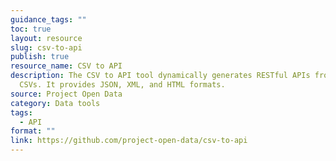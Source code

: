 ```yaml
---
guidance_tags: ""
toc: true
layout: resource
slug: csv-to-api
publish: true
resource_name: CSV to API
description: The CSV to API tool dynamically generates RESTful APIs from static
  CSVs. It provides JSON, XML, and HTML formats.
source: Project Open Data
category: Data tools
tags:
  - API
format: ""
link: https://github.com/project-open-data/csv-to-api
---
```

